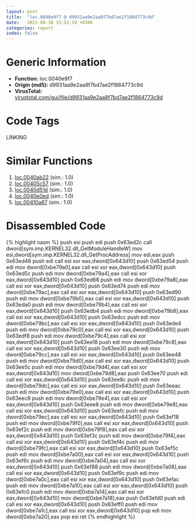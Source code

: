 ```yaml
---
layout: post
title:  "loc.0040e9f7 @ d9931aa9e2aa8f7bd7ae2f1864773c9d"
date:   2021-08-30 15:52:19 +0300
categories: report
index: false
---
```


# Generic Information
- **Function:** loc.0040e9f7
- **Origin (md5):** d9931aa9e2aa8f7bd7ae2f1864773c9d
- **VirusTotal:** [virustotal.com/gui/file/d9931aa9e2aa8f7bd7ae2f1864773c9d][virustotal_ref]

# Code Tags
<span class="tag" id="LINKING">LINKING</span>


# Similar Functions

1. [loc.0040ab22][similar_1_ref] (sim.: 1.0)
2. [loc.00405c57][similar_2_ref] (sim.: 1.0)
3. [loc.0040d51d][similar_3_ref] (sim.: 1.0)
4. [loc.0040e0ed][similar_4_ref] (sim.: 1.0)
5. [loc.00410a87][similar_5_ref] (sim.: 1.0)


# Disassembled Code

{% highlight nasm %}
push esi
push edi
push 0x63ed2c
call dword[sym.imp.KERNEL32.dll_GetModuleHandleW]
mov esi,dword[sym.imp.KERNEL32.dll_GetProcAddress]
mov edi,eax
push 0x63ed48
push edi
call esi
xor eax,dword[0x643d10]
push 0x63ed54
push edi
mov dword[0xbe79a0],eax
call esi
xor eax,dword[0x643d10]
push 0x63ed5c
push edi
mov dword[0xbe79a4],eax
call esi
xor eax,dword[0x643d10]
push 0x63ed68
push edi
mov dword[0xbe79a8],eax
call esi
xor eax,dword[0x643d10]
push 0x63ed74
push edi
mov dword[0xbe79ac],eax
call esi
xor eax,dword[0x643d10]
push 0x63ed90
push edi
mov dword[0xbe79b0],eax
call esi
xor eax,dword[0x643d10]
push 0x63eda0
push edi
mov dword[0xbe79b4],eax
call esi
xor eax,dword[0x643d10]
push 0x63edb4
push edi
mov dword[0xbe79b8],eax
call esi
xor eax,dword[0x643d10]
push 0x63edcc
push edi
mov dword[0xbe79bc],eax
call esi
xor eax,dword[0x643d10]
push 0x63ede4
push edi
mov dword[0xbe79c0],eax
call esi
xor eax,dword[0x643d10]
push 0x63edf8
push edi
mov dword[0xbe79c4],eax
call esi
xor eax,dword[0x643d10]
push 0x63ee18
push edi
mov dword[0xbe79c8],eax
call esi
xor eax,dword[0x643d10]
push 0x63ee30
push edi
mov dword[0xbe79cc],eax
call esi
xor eax,dword[0x643d10]
push 0x63ee48
push edi
mov dword[0xbe79d0],eax
call esi
xor eax,dword[0x643d10]
push 0x63ee5c
push edi
mov dword[0xbe79d4],eax
call esi
xor eax,dword[0x643d10]
mov dword[0xbe79d8],eax
push 0x63ee70
push edi
call esi
xor eax,dword[0x643d10]
push 0x63ee8c
push edi
mov dword[0xbe79dc],eax
call esi
xor eax,dword[0x643d10]
push 0x63eeac
push edi
mov dword[0xbe79e0],eax
call esi
xor eax,dword[0x643d10]
push 0x63eec8
push edi
mov dword[0xbe79e4],eax
call esi
xor eax,dword[0x643d10]
push 0x63eee8
push edi
mov dword[0xbe79e8],eax
call esi
xor eax,dword[0x643d10]
push 0x63eefc
push edi
mov dword[0xbe79ec],eax
call esi
xor eax,dword[0x643d10]
push 0x63ef18
push edi
mov dword[0xbe79f0],eax
call esi
xor eax,dword[0x643d10]
push 0x63ef2c
push edi
mov dword[0xbe79f8],eax
call esi
xor eax,dword[0x643d10]
push 0x63ef3c
push edi
mov dword[0xbe79f4],eax
call esi
xor eax,dword[0x643d10]
push 0x63ef4c
push edi
mov dword[0xbe79fc],eax
call esi
xor eax,dword[0x643d10]
push 0x63ef5c
push edi
mov dword[0xbe7a00],eax
call esi
xor eax,dword[0x643d10]
push 0x63ef6c
push edi
mov dword[0xbe7a04],eax
call esi
xor eax,dword[0x643d10]
push 0x63ef88
push edi
mov dword[0xbe7a08],eax
call esi
xor eax,dword[0x643d10]
push 0x63ef9c
push edi
mov dword[0xbe7a0c],eax
call esi
xor eax,dword[0x643d10]
push 0x63efac
push edi
mov dword[0xbe7a10],eax
call esi
xor eax,dword[0x643d10]
push 0x63efc0
push edi
mov dword[0xbe7a14],eax
call esi
xor eax,dword[0x643d10]
mov dword[0xbe7a18],eax
push 0x63efd0
push edi
call esi
xor eax,dword[0x643d10]
push 0x63eff0
push edi
mov dword[0xbe7a1c],eax
call esi
xor eax,dword[0x643d10]
pop edi
mov dword[0xbe7a20],eax
pop esi
ret
{% endhighlight %}


[similar_1_ref]: /report/loc.0040ab22@01be4434cc5f975da87a4b25d209e100
[similar_2_ref]: /report/loc.00405c57@71550f1ee4f4626545a4bffe6d950f12
[similar_3_ref]: /report/loc.0040d51d@22e4fd0c4b1c614e2ac3f6bd9999bcbd
[similar_4_ref]: /report/loc.0040e0ed@6e195fbdf6b398dc597c28abc7c7a2ae
[similar_5_ref]: /report/loc.00410a87@4643b8f5a3d13e435a65fc553546b71e
[virustotal_ref]: https://www.virustotal.com/gui/file/d9931aa9e2aa8f7bd7ae2f1864773c9d